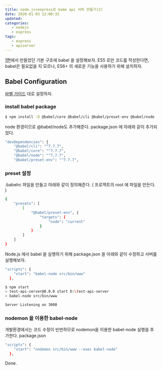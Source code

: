 ```yaml
---
title: node.js+express로 Game api 서버 만들기(2)
date: 2020-01-03 12:00:33
updated:
categories:
   - nodejs
   - express
tags:
   - express
   - apiserver
---
```

<!-- more -->

[1편](https://akanamed.github.io/2019/12/30/node-js-express%EB%A1%9C-Game-api-%EC%84%9C%EB%B2%84-%EB%A7%8C%EB%93%A4%EA%B8%B0(1)/)에서 
만들었던 기본 구조에 babel 을 설정해보자.
ES5 로만 코드를 작성한다면, babel은 필요없을 지 모르나, 
ES6+ 의 새로운 기능을 사용하기 위해 설치하자.
<!-- toc -->

## Babel Configuration
[바벨 가이드](https://babeljs.io/docs/en/usage) 대로 설정하자.

### install babel package
``` bash
$ npm install -D @babel/core @babel/cli @babel/preset-env @babel/node
```
node 환경이므로 @babel/node도 추가해준다.
package.json 에 아래와 같이 추가되었다.
``` bash
"devDependencies": {
    "@babel/cli": "^7.7.7",
    "@babel/core": "^7.7.7",
    "@babel/node": "^7.7.7",
    "@babel/preset-env": "^7.7.7",
```

### preset 설정
.babelrc 파일을 만들고 아래와 같이 정의해준다.
( 프로젝트의 root 에 파일을 만든다. )

``` bash
{
    "presets": [
        [
            "@babel/preset-env", {
                "targets": {
                    "node": "current"
                }
            }
        ]
    ]
}
```
Node.js 에서 babel 을 실행하기 위해 package.json 을 
아래와 같이 수정하고 서버를 실행해보자.
``` bash
"scripts": {
    "start": "babel-node src/bin/www"
  },
```

``` bash
$ npm start
> test-api-server@0.0.0 start D:\test-api-server
> babel-node src/bin/www

Server Listening on 3000
```

### nodemon 을 이용한 babel-node

개발환경에서는 코드 수정이 빈번하므로 nodemon을 이용한 babel-node 실행을 추가한다.
package.json
``` bash
"scripts": {
    "start": "nodemon src/bin/www --exec babel-node"
  },
```

Done.